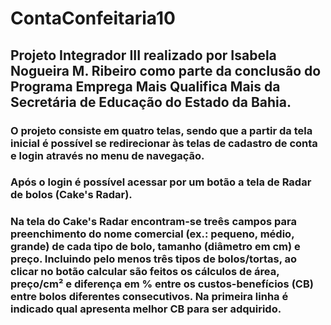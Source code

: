 # ContaConfeitaria10
## Projeto Integrador III realizado por Isabela Nogueira M. Ribeiro como parte da conclusão do Programa Emprega Mais Qualifica Mais da Secretária de Educação do Estado da Bahia.
### O projeto consiste em quatro telas, sendo que a partir da tela inicial é possível se redirecionar às telas de cadastro de conta e login através no menu de navegação.
### Após o login é possível acessar por um botão a tela de Radar de bolos (Cake's Radar).
### Na tela do Cake's Radar encontram-se treês campos para preenchimento do nome comercial (ex.: pequeno, médio, grande) de cada tipo de bolo, tamanho (diâmetro em cm) e preço. Incluindo pelo menos três tipos de bolos/tortas, ao clicar no botão calcular são feitos os cálculos de área, preço/cm² e diferença em % entre os custos-benefícios (CB) entre bolos diferentes consecutivos. Na primeira linha é indicado qual apresenta melhor CB para ser adquirido.

